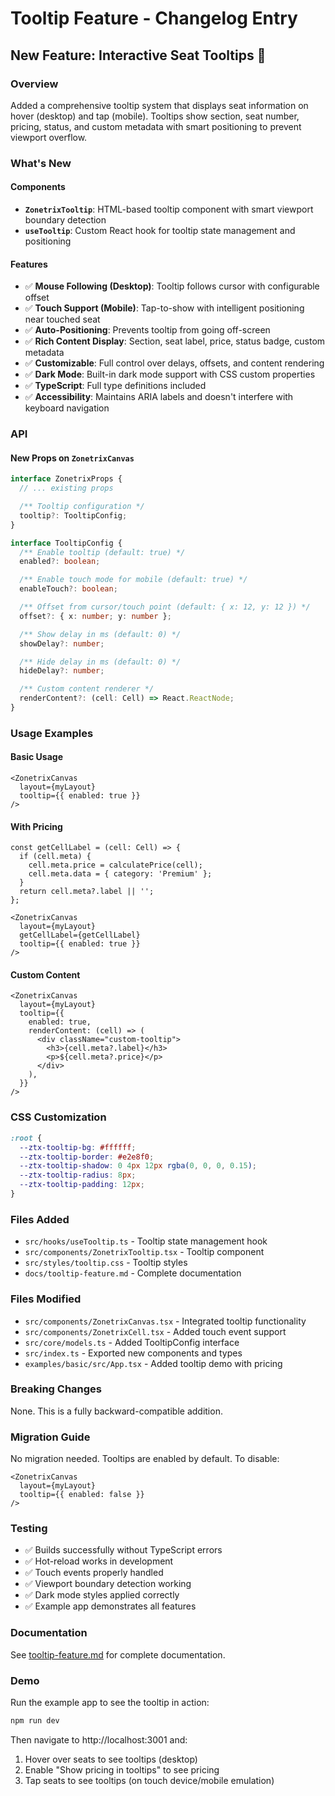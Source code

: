 # Tooltip Feature - Changelog Entry

## New Feature: Interactive Seat Tooltips 🎉

### Overview
Added a comprehensive tooltip system that displays seat information on hover (desktop) and tap (mobile). Tooltips show section, seat number, pricing, status, and custom metadata with smart positioning to prevent viewport overflow.

### What's New

#### Components
- **`ZonetrixTooltip`**: HTML-based tooltip component with smart viewport boundary detection
- **`useTooltip`**: Custom React hook for tooltip state management and positioning

#### Features
- ✅ **Mouse Following (Desktop)**: Tooltip follows cursor with configurable offset
- ✅ **Touch Support (Mobile)**: Tap-to-show with intelligent positioning near touched seat
- ✅ **Auto-Positioning**: Prevents tooltip from going off-screen
- ✅ **Rich Content Display**: Section, seat label, price, status badge, custom metadata
- ✅ **Customizable**: Full control over delays, offsets, and content rendering
- ✅ **Dark Mode**: Built-in dark mode support with CSS custom properties
- ✅ **TypeScript**: Full type definitions included
- ✅ **Accessibility**: Maintains ARIA labels and doesn't interfere with keyboard navigation

### API

#### New Props on `ZonetrixCanvas`

```typescript
interface ZonetrixProps {
  // ... existing props

  /** Tooltip configuration */
  tooltip?: TooltipConfig;
}

interface TooltipConfig {
  /** Enable tooltip (default: true) */
  enabled?: boolean;

  /** Enable touch mode for mobile (default: true) */
  enableTouch?: boolean;

  /** Offset from cursor/touch point (default: { x: 12, y: 12 }) */
  offset?: { x: number; y: number };

  /** Show delay in ms (default: 0) */
  showDelay?: number;

  /** Hide delay in ms (default: 0) */
  hideDelay?: number;

  /** Custom content renderer */
  renderContent?: (cell: Cell) => React.ReactNode;
}
```

### Usage Examples

#### Basic Usage
```tsx
<ZonetrixCanvas
  layout={myLayout}
  tooltip={{ enabled: true }}
/>
```

#### With Pricing
```tsx
const getCellLabel = (cell: Cell) => {
  if (cell.meta) {
    cell.meta.price = calculatePrice(cell);
    cell.meta.data = { category: 'Premium' };
  }
  return cell.meta?.label || '';
};

<ZonetrixCanvas
  layout={myLayout}
  getCellLabel={getCellLabel}
  tooltip={{ enabled: true }}
/>
```

#### Custom Content
```tsx
<ZonetrixCanvas
  layout={myLayout}
  tooltip={{
    enabled: true,
    renderContent: (cell) => (
      <div className="custom-tooltip">
        <h3>{cell.meta?.label}</h3>
        <p>${cell.meta?.price}</p>
      </div>
    ),
  }}
/>
```

### CSS Customization

```css
:root {
  --ztx-tooltip-bg: #ffffff;
  --ztx-tooltip-border: #e2e8f0;
  --ztx-tooltip-shadow: 0 4px 12px rgba(0, 0, 0, 0.15);
  --ztx-tooltip-radius: 8px;
  --ztx-tooltip-padding: 12px;
}
```

### Files Added
- `src/hooks/useTooltip.ts` - Tooltip state management hook
- `src/components/ZonetrixTooltip.tsx` - Tooltip component
- `src/styles/tooltip.css` - Tooltip styles
- `docs/tooltip-feature.md` - Complete documentation

### Files Modified
- `src/components/ZonetrixCanvas.tsx` - Integrated tooltip functionality
- `src/components/ZonetrixCell.tsx` - Added touch event support
- `src/core/models.ts` - Added TooltipConfig interface
- `src/index.ts` - Exported new components and types
- `examples/basic/src/App.tsx` - Added tooltip demo with pricing

### Breaking Changes
None. This is a fully backward-compatible addition.

### Migration Guide
No migration needed. Tooltips are enabled by default. To disable:

```tsx
<ZonetrixCanvas
  layout={myLayout}
  tooltip={{ enabled: false }}
/>
```

### Testing
- ✅ Builds successfully without TypeScript errors
- ✅ Hot-reload works in development
- ✅ Touch events properly handled
- ✅ Viewport boundary detection working
- ✅ Dark mode styles applied correctly
- ✅ Example app demonstrates all features

### Documentation
See [tooltip-feature.md](./tooltip-feature.md) for complete documentation.

### Demo
Run the example app to see the tooltip in action:
```bash
npm run dev
```
Then navigate to http://localhost:3001 and:
1. Hover over seats to see tooltips (desktop)
2. Enable "Show pricing in tooltips" to see pricing
3. Tap seats to see tooltips (on touch device/mobile emulation)

